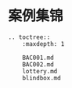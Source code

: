 # 案例集锦

```eval_rst
.. toctree::
    :maxdepth: 1

    BAC001.md
    BAC002.md
    lottery.md
    blindbox.md
```